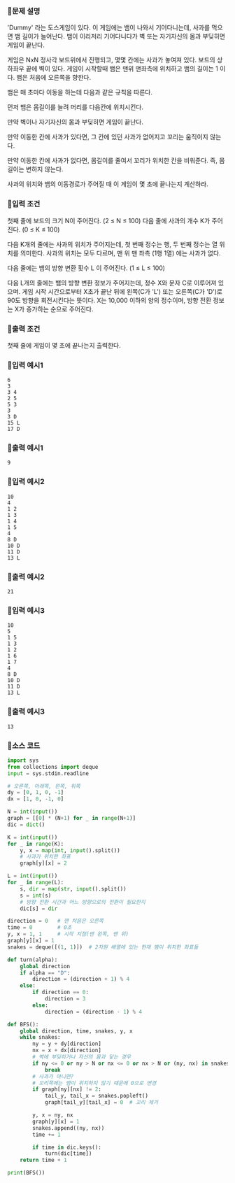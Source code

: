 ### 📌문제 설명

'Dummy' 라는 도스게임이 있다. 이 게임에는 뱀이 나와서 기어다니는데, 사과를 먹으면 뱀 길이가 늘어난다. 뱀이 이리저리 기어다니다가 벽 또는 자기자신의 몸과 부딪히면 게임이 끝난다.

게임은 NxN 정사각 보드위에서 진행되고, 몇몇 칸에는 사과가 놓여져 있다. 보드의 상하좌우 끝에 벽이 있다. 게임이 시작할때 뱀은 맨위 맨좌측에 위치하고 뱀의 길이는 1 이다. 뱀은 처음에 오른쪽을 향한다.

뱀은 매 초마다 이동을 하는데 다음과 같은 규칙을 따른다.

먼저 뱀은 몸길이를 늘려 머리를 다음칸에 위치시킨다.

만약 벽이나 자기자신의 몸과 부딪히면 게임이 끝난다.

만약 이동한 칸에 사과가 있다면, 그 칸에 있던 사과가 없어지고 꼬리는 움직이지 않는다.

만약 이동한 칸에 사과가 없다면, 몸길이를 줄여서 꼬리가 위치한 칸을 비워준다. 즉, 몸길이는 변하지 않는다.

사과의 위치와 뱀의 이동경로가 주어질 때 이 게임이 몇 초에 끝나는지 계산하라.

### 📌입력 조건

첫째 줄에 보드의 크기 N이 주어진다. (2 ≤ N ≤ 100) 다음 줄에 사과의 개수 K가 주어진다. (0 ≤ K ≤ 100)

다음 K개의 줄에는 사과의 위치가 주어지는데, 첫 번째 정수는 행, 두 번째 정수는 열 위치를 의미한다. 사과의 위치는 모두 다르며, 맨 위 맨 좌측 (1행 1열) 에는 사과가 없다.

다음 줄에는 뱀의 방향 변환 횟수 L 이 주어진다. (1 ≤ L ≤ 100)

다음 L개의 줄에는 뱀의 방향 변환 정보가 주어지는데, 정수 X와 문자 C로 이루어져 있으며. 게임 시작 시간으로부터 X초가 끝난 뒤에 왼쪽(C가 'L') 또는 오른쪽(C가 'D')로 90도 방향을 회전시킨다는 뜻이다. X는 10,000 이하의 양의 정수이며, 방향 전환 정보는 X가 증가하는 순으로 주어진다.

### 📌출력 조건

첫째 줄에 게임이 몇 초에 끝나는지 출력한다.

### 📌입력 예시1

```
6
3
3 4
2 5
5 3
3
3 D
15 L
17 D
```

### 📌출력 예시1

```
9
```

### 📌입력 예시2

```
10
4
1 2
1 3
1 4
1 5
4
8 D
10 D
11 D
13 L
```

### 📌출력 예시2

```
21
```

### 📌입력 예시3

```
10
5
1 5
1 3
1 2
1 6
1 7
4
8 D
10 D
11 D
13 L
```

### 📌출력 예시3

```
13
```

### 📌소스 코드

```python
import sys
from collections import deque
input = sys.stdin.readline

# 오른쪽, 아래쪽, 왼쪽, 위쪽
dy = [0, 1, 0, -1]
dx = [1, 0, -1, 0]

N = int(input())
graph = [[0] * (N+1) for _ in range(N+1)]
dic = dict()

K = int(input())
for _ in range(K):
    y, x = map(int, input().split())
    # 사과가 위치한 좌표
    graph[y][x] = 2

L = int(input())
for _ in range(L):
    s, dir = map(str, input().split())
    s = int(s)
    # 방향 전환 시간과 어느 방향으로의 전환이 필요한지
    dic[s] = dir

direction = 0   # 맨 처음은 오른쪽
time = 0        # 0초
y, x = 1, 1     # 시작 지점(맨 왼쪽, 맨 위)
graph[y][x] = 1 
snakes = deque([(1, 1)])  # 2차원 배열에 있는 현재 뱀이 위치한 좌표들

def turn(alpha):
    global direction
    if alpha == "D":
        direction = (direction + 1) % 4
    else:
        if direction == 0:
            direction = 3
        else:
            direction = (direction - 1) % 4

def BFS():
    global direction, time, snakes, y, x
    while snakes:
        ny = y + dy[direction]
        nx = x + dx[direction]
        # 벽에 부딪히거나 자신의 몸과 닿는 경우
        if ny <= 0 or ny > N or nx <= 0 or nx > N or (ny, nx) in snakes:
            break
        # 사과가 아니면?
        # 꼬리쪽에는 뱀이 위치하지 않기 때문에 0으로 변경
        if graph[ny][nx] != 2:
            tail_y, tail_x = snakes.popleft()
            graph[tail_y][tail_x] = 0  # 꼬리 제거

        y, x = ny, nx
        graph[y][x] = 1
        snakes.append((ny, nx))
        time += 1

        if time in dic.keys():
            turn(dic[time])
    return time + 1

print(BFS())
```
